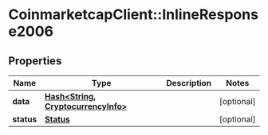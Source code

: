 # CoinmarketcapClient::InlineResponse2006

## Properties
Name | Type | Description | Notes
------------ | ------------- | ------------- | -------------
**data** | [**Hash&lt;String, CryptocurrencyInfo&gt;**](CryptocurrencyInfo.md) |  | [optional] 
**status** | [**Status**](Status.md) |  | [optional] 


